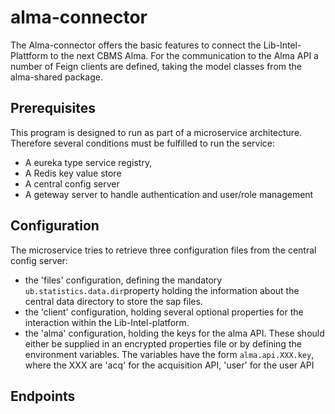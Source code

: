 # alma-connector

The Alma-connector offers the basic features to connect the Lib-Intel-Plattform to the next CBMS Alma.
For the communication to the Alma API a number of Feign clients are defined, taking the model classes from the alma-shared package.

## Prerequisites

This program is designed to run as part of a microservice architecture. 
Therefore several conditions must be fulfilled to run the service:
* A eureka type service registry,
* A Redis key value store
* A central config server
* A geteway server to handle authentication and user/role management


## Configuration

The microservice tries to retrieve three configuration files from the central config server:
* the 'files' configuration, defining the mandatory `ub.statistics.data.dir`property holding the information about the central data directory to store the sap files.
* the 'client' configuration, holding several optional properties for the interaction within the Lib-Intel-platform.
* the 'alma' configuration, holding the keys for the alma API. These should either be supplied in an encrypted properties file or by defining the environment variables. 
The variables have the form `alma.api.XXX.key`, where the XXX are 'acq' for the acquisition API, 'user' for the user API 


## Endpoints

